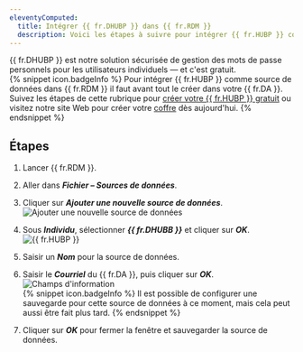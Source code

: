 ```yaml
---
eleventyComputed:
  title: Intégrer {{ fr.DHUBP }} dans {{ fr.RDM }}
  description: Voici les étapes à suivre pour intégrer {{ fr.HUBP }} comme source de données dans {{ fr.RDM }}
---
```

{{ fr.DHUBP }} est notre solution sécurisée de gestion des mots de passe personnels pour les utilisateurs individuels — et c'est gratuit.  
{% snippet icon.badgeInfo %}
Pour intégrer {{ fr.HUBP }} comme source de données dans {{ fr.RDM }} il faut avant tout le créer dans votre {{ fr.DA }}. Suivez les étapes de cette rubrique pour [créer votre {{ fr.HUBP }} gratuit](/fr/hub/getting-started/create-hub/hub-personal/) ou visitez notre site Web pour créer votre [coffre](https://devolutions.net/fr/password-hub/personal) dès aujourd'hui.
{% endsnippet %}

## Étapes
1. Lancer {{ fr.RDM }}.
1. Aller dans ***Fichier – Sources de données***.
1. Cliquer sur ***Ajouter une nouvelle source de données***.  
![Ajouter une nouvelle source de données](https://webdevolutions.azureedge.net/docs/fr/kb/KB0001.png)
1. Sous ***Individu***, sélectionner ***{{ fr.DHUBB }}*** et cliquer sur ***OK***.  
![{{ fr.HUBP }}](https://webdevolutions.azureedge.net/docs/fr/kb/KB0004.png)
1. Saisir un ***Nom*** pour la source de données.
1. Saisir le ***Courriel*** du {{ fr.DA }}, puis cliquer sur ***OK***.  
![Champs d'information](https://webdevolutions.azureedge.net/docs/fr/kb/KB0005.png)  
{% snippet icon.badgeInfo %}
Il est possible de configurer une sauvegarde pour cette source de données à ce moment, mais cela peut aussi être fait plus tard.
{% endsnippet %}

7. Cliquer sur ***OK*** pour fermer la fenêtre et sauvegarder la source de données.
